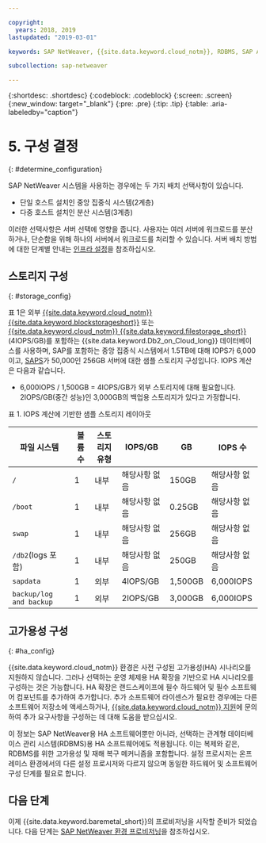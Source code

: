 ```yaml
---

copyright:
  years: 2018, 2019
lastupdated: "2019-03-01"

keywords: SAP NetWeaver, {{site.data.keyword.cloud_notm}}, RDBMS, SAP Application Performance Standards, SAPS, SAP Certified, database

subcollection: sap-netweaver

---
```


{:shortdesc: .shortdesc}
{:codeblock: .codeblock}
{:screen: .screen}
{:new_window: target="_blank"}
{:pre: .pre}
{:tip: .tip}
{:table: .aria-labeledby="caption"}


# 5. 구성 결정
{: #determine_configuration}

SAP NetWeaver 시스템을 사용하는 경우에는 두 가지 배치 선택사항이 있습니다.
  * 단일 호스트 설치인 중앙 집중식 시스템(2계층)
  * 다중 호스트 설치인 분산 시스템(3계층)

이러한 선택사항은 서버 선택에 영향을 줍니다. 사용자는 여러 서버에 워크로드를 분산하거나, 단순함을 위해 하나의 서버에서 워크로드를 처리할 수 있습니다. 서버 배치 방법에 대한 단계별 안내는 [인프라 설정](/docs/infrastructure/sap-netweaver?topic=sap-netweaver-set_up_infrastructure#set_up_infrastructure)을 참조하십시오.

## 스토리지 구성
{: #storage_config}

표 1은 외부 [{{site.data.keyword.cloud_notm}} {{site.data.keyword.blockstorageshort}}](/docs/infrastructure/BlockStorage?topic=BlockStorage-getting-started#getting-started) 또는 [{{site.data.keyword.cloud_notm}} {{site.data.keyword.filestorage_short}}](/docs/infrastructure/FileStorage?topic=FileStorage-getting-started#getting-started)(4IOPS/GB)를 포함하는 {{site.data.keyword.Db2_on_Cloud_long}} 데이터베이스를 사용하며, SAP를 포함하는 중앙 집중식 시스템에서 1.5TB에 대해 IOPS가 6,000이고, [SAPS](/docs/infrastructure/sap-netweaver?topic=sap-netweaver-size_the_server#size_the_server)가 50,000인 256GB 서버에 대한 샘플 스토리지 구성입니다. IOPS 계산은 다음과 같습니다.

  * 6,000IOPS / 1,500GB = 4IOPS/GB가 외부 스토리지에 대해 필요합니다. 2IOPS/GB(중간 성능)인 3,000GB의 백업용 스토리지가 있다고 가정합니다.

표 1. IOPS 계산에 기반한 샘플 스토리지 레이아웃

|파일 시스템 |볼륨 수 |스토리지 유형 |IOPS/GB |GB |IOPS 수 |
| --- | --- | --- | --- | --- | --- |
| `/` |1 |내부 |해당사항 없음 |150GB |해당사항 없음 |
| `/boot` |1 |내부 |해당사항 없음 |0.25GB |해당사항 없음 |
| `swap` |1 |내부 |해당사항 없음 |256GB |해당사항 없음 |
| `/db2`(logs 포함) |1 |내부 |해당사항 없음 |250GB |해당사항 없음 |
| `sapdata` |1 |외부 |4IOPS/GB |1,500GB |6,000IOPS |
| `backup/log and backup` |1 |외부 |2IOPS/GB |3,000GB |6,000IOPS |

## 고가용성 구성
{: #ha_config}

{{site.data.keyword.cloud_notm}} 환경은 사전 구성된 고가용성(HA) 시나리오를 지원하지 않습니다. 그러나 선택하는 운영 체제용 HA 확장을 기반으로 HA 시나리오를 구성하는 것은 가능합니다. HA 확장은 랜드스케이프에 필수 하드웨어 및 필수 소프트웨어 컴포넌트를 추가하여 추가합니다. 추가 소프트웨어 라이센스가 필요한 경우에는 다른 소프트웨어 저장소에 액세스하거나, [{{site.data.keyword.cloud_notm}} 지원](/docs/get-support?topic=get-support-getting-customer-support#getting-customer-support)에 문의하여 추가 요구사항을 구성하는 데 대해 도움을 받으십시오.

이 정보는 SAP NetWeaver용 HA 소프트웨어뿐만 아니라, 선택하는 관계형 데이터베이스 관리 시스템(RDBMS)용 HA 소프트웨어에도 적용됩니다. 이는 복제와 같은, RDBMS를 위한 고가용성 및 재해 복구 메커니즘을 포함합니다. 설정 프로시저는 온프레미스 환경에서의 다른 설정 프로시저와 다르지 않으며 동일한 하드웨어 및 소프트웨어 구성 단계를 필요로 합니다.

## 다음 단계

이제 {{site.data.keyword.baremetal_short}}의 프로비저닝을 시작할 준비가 되었습니다. 다음 단계는 [SAP NetWeaver 환경 프로비저닝](/docs/infrastructure/sap-netweaver?topic=sap-netweaver-provision_environment#provision_environment)을 참조하십시오.

